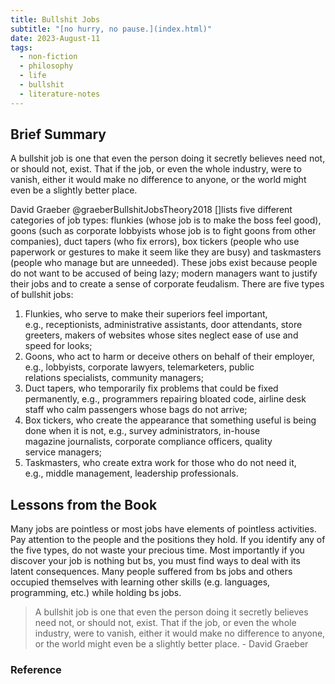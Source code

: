 ```yaml
---
title: Bullshit Jobs
subtitle: "[no hurry, no pause.](index.html)"
date: 2023-August-11
tags:
  - non-fiction
  - philosophy
  - life
  - bullshit
  - literature-notes
---
```


## Brief Summary

A bullshit job is one that even the person doing it secretly believes need not, or should not, exist. That if the job, or even the whole industry, were to vanish, either it would make no difference to anyone, or the world might even be a slightly better place.

David Graeber @graeberBullshitJobsTheory2018 []lists five different categories of job types: flunkies (whose job is to make the boss feel good), goons (such as corporate lobbyists whose job is to fight goons from other companies), duct tapers (who fix errors), box tickers (people who use paperwork or gestures to make it seem like they are busy) and taskmasters (people who manage but are unneeded). These jobs exist because people do not want to be accused of being lazy; modern managers want to justify their jobs and to create a sense of corporate feudalism. There are five types of bullshit jobs:

1. Flunkies, who serve to make their superiors feel important, e.g., receptionists, administrative assistants, door attendants, store greeters, makers of websites whose sites neglect ease of use and speed for looks;
2. Goons, who act to harm or deceive others on behalf of their employer, e.g., lobbyists, corporate lawyers, telemarketers, public relations specialists, community managers;
3. Duct tapers, who temporarily fix problems that could be fixed permanently, e.g., programmers repairing bloated code, airline desk staff who calm passengers whose bags do not arrive;
4. Box tickers, who create the appearance that something useful is being done when it is not, e.g., survey administrators, in-house magazine journalists, corporate compliance officers, quality service managers;
5. Taskmasters, who create extra work for those who do not need it, e.g., middle management, leadership professionals.

## Lessons from the Book

Many jobs are pointless or most jobs have elements of pointless activities. Pay attention to the people and the positions they hold. If you identify any of the five types, do not waste your precious time. Most importantly if you discover your job is nothing but bs, you must find ways to deal with its latent consequences. Many people suffered from bs jobs and others occupied themselves with learning other skills (e.g. languages, programming, etc.) while holding bs jobs.

> A bullshit job is one that even the person doing it secretly believes need not, or should not, exist. That if the job, or even the whole industry, were to vanish, either it would make no difference to anyone, or the world might even be a slightly better place. - David Graeber

### Reference